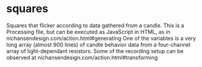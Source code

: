 # squares
Squares that flicker according to data gathered from a candle.
This is a Processing file, but can be executed as JavaScript in HTML, as in nichansendesign.com/action.html#generating 
One of the variables is a very long array (almost 900 lines) of candle behavior data from a four-channel array of light-dependant resistors. 
Some of the recording setup can be observed at nichansendesign.com/action.html#transforming
